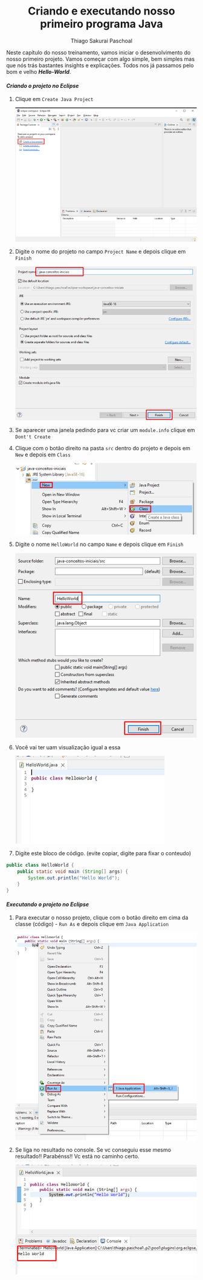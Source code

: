 <h1 align="center">Criando e executando nosso primeiro programa Java</h1>
<p align="center">Thiago Sakurai Paschoal</p>


Neste capítulo do nosso treinamento, vamos iniciar o desenvolvimento do nosso primeiro projeto. Vamos começar com algo simple, bem simples mas que nós trás bastantes insights e explicações. Todos nos já passamos pelo bom e velho ***Hello-World***.

#### ***Criando o projeto no Eclipse***

1. Clique em `Create Java Project`

	![create-java-project](../screenshots/create-java-project.png)

2. Digite o nome do projeto no campo `Project Name` e depois clique em `Finish`

	![config](../screenshots/config.png)

3. Se aparecer uma janela pedindo para vc criar um `module.info` clique em `Dont't Create`

4. Clique com o botão direito na pasta `src` dentro do projeto e depois em `New` e depois em `Class`

	![classe](../screenshots/classe.png)

5. Digite o nome `HelloWorld` no campo `Name` e depois clique em `Finish`

	![hello-world](../screenshots/helloworld.png)

6. Você vai ter uam visualização igual a essa

	![esqueleto](../screenshots/esqueleto.png)

7. Digite este bloco de código. (evite copiar, digite para fixar o conteudo)

```java
public class HelloWorld {
    public static void main (String[] args) {
        System.out.println("Hello World");
    }
}
```

#### ***Executando o projeto no Eclipse***

1. Para executar o nosso projeto, clique com o botão direito em cima da classe (código) - `Run As` e depois clique em `Java Application`

	![runas](../screenshots/runas.png)

2. Se liga no resultado no console. Se vc conseguiu esse mesmo resultado!! Parabénss!! Vc está no caminho certo.

	![execucao](../screenshots/carakaaa.png)